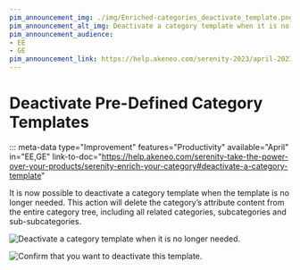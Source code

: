 ```yaml
---
pim_announcement_img: ./img/Enriched-categories_deactivate_template.png
pim_announcement_alt_img: Deactivate a category template when it is no longer needed
pim_announcement_audience:
- EE
- GE
pim_announcement_link: https://help.akeneo.com/serenity-2023/april-2023-serenity-updates#deactivate-pre-defined-category-templates
---
```


# Deactivate Pre-Defined Category Templates
::: meta-data type="Improvement" features="Productivity" available="April" in="EE,GE" link-to-doc="https://help.akeneo.com/serenity-take-the-power-over-your-products/serenity-enrich-your-category#deactivate-a-category-template"

It is now possible to deactivate a category template when the template is no longer needed. This action will delete the category’s attribute content from the entire category tree, including all related categories, subcategories and sub-subcategories. 




![Deactivate a category template when it is no longer needed.](../img/Enriched-categories_deactivate_template.png)


![Confirm that you want to deactivate this template.](../img/Enriched-categories_deactivate+template_confirmation.png)
